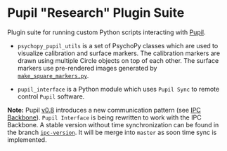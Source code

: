 # Pupil "Research" Plugin Suite
Plugin suite for running custom Python scripts interacting with [Pupil](https://github.com/pupil-labs/pupil).

- `psychopy_pupil_utils` is a set of PsychoPy classes which are used to visualize calibration and surface markers. The calibration markers are drawn using multiple Circle objects on top of each other. The surface markers use pre-rendered images generated by [`make_square_markers.py`](https://github.com/pupil-labs/pupil-helpers/blob/master/make_square_markers.py).

- `pupil_interface` is a Python module which uses `Pupil Sync` to remote control `Pupil` software.

**Note:** Pupil [v0.8](https://github.com/pupil-labs/pupil/releases/tag/v0.8) introduces a new communication pattern (see [IPC Backbone](https://github.com/pupil-labs/pupil/wiki/Pupil-Interprocess-and-Network-Communication)). `Pupil Interface` is being rewritten to work with the IPC Backbone. A stable version without time synchronization can be found in the branch [`ipc-version`](https://github.com/papr/Pupil-Research-Plugin-Suite/tree/ipc-version). It will be merge into `master` as soon time sync is implemented.